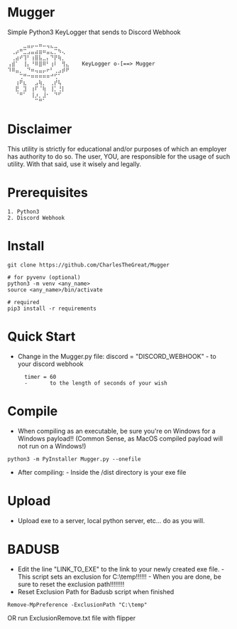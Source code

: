 # Mugger
Simple Python3 KeyLogger that sends to Discord Webhook

```
⠀⠀⠀⠀⣀⣤⡤⠤⠶⠤⢤⣄⣀⠀⠀⠀
⠀⢀⡴⠛⣉⣠⣤⣴⣶⠶⣤⣄⡉⠳⢄⠀
⠀⢀⣴⠞⢹⠃⢰⣿⣧⣀⡄⠙⡟⢷⡀⠀
⢠⣾⠁⠀⢸⡄⠘⠿⣿⠿⠃⢰⠇⠀⢻⣄    KeyLogger o-[==> Mugger
⠹⠿⣤⡀⠀⠙⠶⢤⣤⡤⠖⠃⢀⣠⡾⠟
⠀⠀⠀⢉⠛⠒⠶⠶⠶⠶⠶⠚⢋⠁⠀⠀
⠀⠀⢰⠟⣆⠀⠀⣠⢷⡀⠀⢀⡞⢧⠀⠀
⠀⠀⣟⠀⣹⠀⢰⠏⠈⢷⠀⢸⡁⢘⡇⠀
⠀⠀⠈⠛⠁⠀⢸⡰⡀⣸⠂⠀⠙⠋⠀⠀
⠀⠀⠀⠀⠀⠀⠀⠉⠛⠁⠀⠀⠀⠀⠀⠀
```

# Disclaimer
This utility is strictly for educational and/or purposes of which an employer has authority to do so.
The user, YOU, are responsible for the usage of such utility. With that said, use it wisely and legally.

# Prerequisites
```
1. Python3
2. Discord Webhook
```

# Install
```
git clone https://github.com/CharlesTheGreat/Mugger

# for pyvenv (optional)
python3 -m venv <any_name>
source <any_name>/bin/activate

# required
pip3 install -r requirements
```

# Quick Start
* Change in the Mugger.py file:
        discord = "DISCORD_WEBHOOK"
        -       to your discord webhook

        timer = 60
        -       to the length of seconds of your wish



# Compile
* When compiling as an executable, be sure you're on Windows for a Windows payload!! (Common Sense, as MacOS compiled payload will not run on a Windows!)
```
python3 -m PyInstaller Mugger.py --onefile
```
* After compiling:
        - Inside the /dist directory is your exe file
        
# Upload
* Upload exe to a server, local python server, etc... do as you will.

# BADUSB
* Edit the line "LINK_TO_EXE" to the link to your newly created exe file.
        - This script sets an exclusion for C:\temp!!!!!!
        - When you are done, be sure to reset the exclusion path!!!!!!!!
* Reset Exclusion Path for Badusb script when finished
```
Remove-MpPreference -ExclusionPath "C:\temp"
```
OR 
run ExclusionRemove.txt file with flipper
